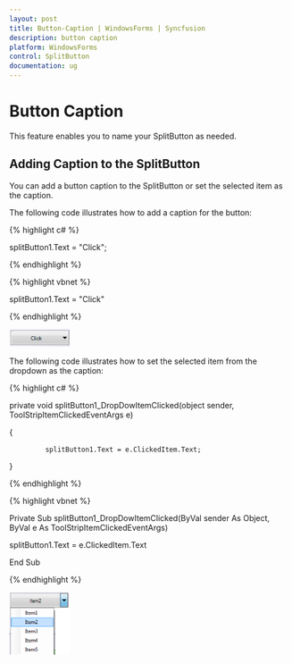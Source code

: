 ```yaml
---
layout: post
title: Button-Caption | WindowsForms | Syncfusion
description: button caption
platform: WindowsForms
control: SplitButton 
documentation: ug
---
```


# Button Caption

This feature enables you to name your SplitButton as needed.

## Adding Caption to the SplitButton  

You can add a button caption to the SplitButton or set the selected item as the caption.  

The following code illustrates how to add a caption for the button:

{% highlight c# %}

splitButton1.Text = "Click";   

{% endhighlight %}

{% highlight vbnet %}

splitButton1.Text = "Click"

{% endhighlight %}


![](Button-Caption_images/Button-Caption_img1.png)


The following code illustrates how to set the selected item from the dropdown as the caption:

{% highlight c# %}

 private void splitButton1_DropDowItemClicked(object sender, ToolStripItemClickedEventArgs e)

{             

             splitButton1.Text = e.ClickedItem.Text;

}

{% endhighlight %}

{% highlight vbnet %}

Private Sub splitButton1_DropDowItemClicked(ByVal sender As Object, ByVal e As ToolStripItemClickedEventArgs)

splitButton1.Text = e.ClickedItem.Text

End Sub


{% endhighlight %}



![](Button-Caption_images/Button-Caption_img2.png)




